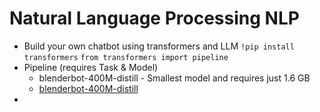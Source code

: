 # Natural Language Processing NLP

- Build your own chatbot using transformers and LLM
     `!pip install transformers`
     `from transformers import pipeline`
- Pipeline (requires Task & Model)
  - blenderbot-400M-distill - Smallest model and requires just 1.6 GB
  - [blenderbot-400M-distill](https://huggingface.co/facebook/blenderbot-400M-distill) 
- 
